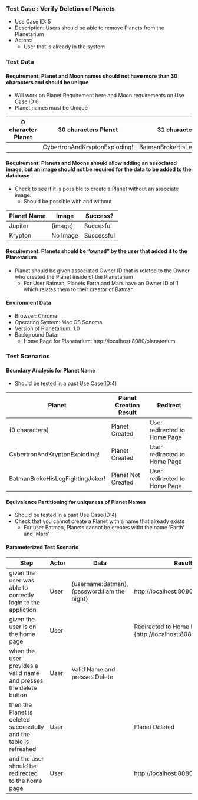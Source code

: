 ### Test Case : Verify Deletion of Planets 
- Use Case ID: 5
- Description: Users should be able to remove Planets from the Planetarium
- Actors:
    - User that is already in the system

### Test Data

#### Requirement: Planet and Moon names should not have more than 30 characters and should be unique
- Will work on Planet Requirement here and Moon requirements on Use Case ID 6
- Planet names must be Unique 

|0 character Planet|30 characters Planet|31 characters Planet|
|-|--|--|
||CybertronAndKryptonExploding!|BatmanBrokeHisLegFightingJoker!|

#### Requirement: Planets and Moons should allow adding an associated image, but an image should not be required for the data to be added to the database
- Check to see if it is possible to create a Planet without an associate image. 
    - Should be possible with and without

|Planet Name|Image|Success?|
|-|-|-|
|Jupiter|{image}|Succesful|
|Krypton|No Image|Successful|

#### Requirement: Planets should be “owned” by the user that added it to the Planetarium 
- Planet should be given associated Owner ID that is related to the Owner who created the Planet inside of the Planetarium
    - For User Batman, Planets Earth and Mars have an Owner ID of 1 which relates them to their creator of Batman 

#### Environment Data
- Browser: Chrome
- Operating System: Mac OS Sonoma 
- Version of Planetarium: 1.0
- Background Data:
    - Home Page for Planetarium: http://localhost:8080/planaterium

### Test Scenarios

#### Boundary Analysis for Planet Name 
- Should be tested in a past Use Case(ID:4)

|Planet|Planet Creation Result|Redirect|
|-|-|-|
|(0 characters)|Planet Created|User redirected to Home Page|
|CybertronAndKryptonExploding!|Planet Created|User redirected to Home Page|
|BatmanBrokeHisLegFightingJoker!|Planet Not Created|User redirected to Home Page|


#### Equivalence Partitioning for uniquness of Planet Names 
- Should be tested in a past Use Case(ID:4)
- Check that you cannot create a Planet with a name that already exists
    - For user Batman, Planets cannot be creates witht the name 'Earth' and 'Mars' 

#### Parameterized Test Scenario

|Step|Actor|Data|Result|
|-|-|-|-|
|given the user was able to correctly login to the appliction|User|{username:Batman},{password:I am the night}|http://localhost:8080/|
|given the user is on the home page|User||Redirected to Home Page {http://localhost:8080/planaterium}|
|when the user provides a valid name and presses the delete button|User|Valid Name and presses Delete||
|then the Planet is deleted successfully and the table is refreshed|User||Planet Deleted|
|and the user should be redirected to the home page|User||http://localhost:8080/planaterium|
